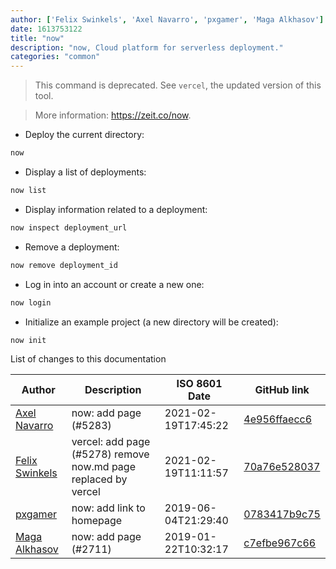 ```yaml
---
author: ['Felix Swinkels', 'Axel Navarro', 'pxgamer', 'Maga Alkhasov']
date: 1613753122
title: "now"
description: "now, Cloud platform for serverless deployment."
categories: "common"
---
```

> This command is deprecated. See `vercel`, the updated version of this tool.

> More information: <https://zeit.co/now>.

- Deploy the current directory:

```bash
now
```

- Display a list of deployments:

```bash
now list
```

- Display information related to a deployment:

```bash
now inspect deployment_url
```

- Remove a deployment:

```bash
now remove deployment_id
```

- Log in into an account or create a new one:

```bash
now login
```

- Initialize an example project (a new directory will be created):

```bash
now init
```
List of changes to this documentation


Author | Description | ISO 8601 Date | GitHub link
------|-----|-----|-----
[Axel Navarro](mailto:navarroaxel@gmail.com) | now: add page (#5283) | 2021-02-19T17:45:22 | [4e956ffaecc6](https://github.com/tldr-pages/tldr/commit/4e956ffaecc6b5e3a78b8ad3e3eb596b7ec21426)
[Felix Swinkels](mailto:tgifelix@icloud.com) | vercel: add page (#5278) remove now.md page replaced by vercel | 2021-02-19T11:11:57 | [70a76e528037](https://github.com/tldr-pages/tldr/commit/70a76e52803783c2aae6afd985f0fdb27b7d4a05)
[pxgamer](mailto:owzie123@gmail.com) | now: add link to homepage | 2019-06-04T21:29:40 | [0783417b9c75](https://github.com/tldr-pages/tldr/commit/0783417b9c752a9ffb961b31058f588908ce508f)
[Maga Alkhasov](mailto:12317269+musewick@users.noreply.github.com) | now: add page (#2711) | 2019-01-22T10:32:17 | [c7efbe967c66](https://github.com/tldr-pages/tldr/commit/c7efbe967c66a76e0f0a77d84d2e8ed7ec2ace24)


